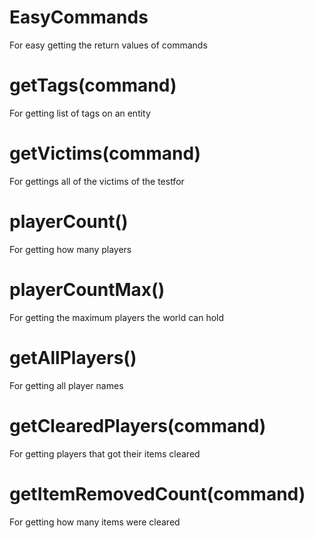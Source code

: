 # EasyCommands
For easy getting the return values of commands

# getTags(command)
For getting list of tags on an entity

# getVictims(command)
For gettings all of the victims of the testfor

# playerCount()
For getting how many players

# playerCountMax()
For getting the maximum players the world can hold

# getAllPlayers()
For getting all player names

# getClearedPlayers(command)
For getting players that got their items cleared

# getItemRemovedCount(command)
For getting how many items were cleared

